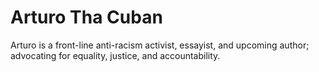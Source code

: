 # Arturo Tha Cuban

Arturo is a front-line anti-racism activist, essayist, and upcoming author; advocating for equality, justice, and accountability.
